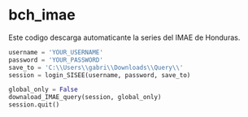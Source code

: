 # bch_imae

Este codigo descarga automaticante la series del IMAE de Honduras.

```python
username = 'YOUR_USERNAME'
password = 'YOUR_PASSWORD'
save_to = 'C:\\Users\\gabri\\Downloads\\Query\\'
session = login_SISEE(username, password, save_to)

global_only = False
downaload_IMAE_query(session, global_only)
session.quit()

```
